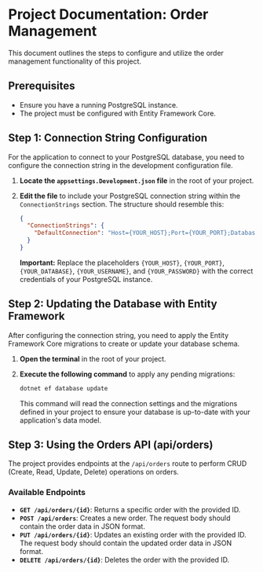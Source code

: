 # Project Documentation: Order Management

This document outlines the steps to configure and utilize the order management functionality of this project.

## Prerequisites

* Ensure you have a running PostgreSQL instance.
* The project must be configured with Entity Framework Core.

## Step 1: Connection String Configuration

For the application to connect to your PostgreSQL database, you need to configure the connection string in the development configuration file.

1.  **Locate the `appsettings.Development.json` file** in the root of your project.
2.  **Edit the file** to include your PostgreSQL connection string within the `ConnectionStrings` section. The structure should resemble this:

    ```json
    {
      "ConnectionStrings": {
        "DefaultConnection": "Host={YOUR_HOST};Port={YOUR_PORT};Database={YOUR_DATABASE};Username={YOUR_USERNAME};Password={YOUR_PASSWORD};"
      }
    }
    ```

    **Important:** Replace the placeholders `{YOUR_HOST}`, `{YOUR_PORT}`, `{YOUR_DATABASE}`, `{YOUR_USERNAME}`, and `{YOUR_PASSWORD}` with the correct credentials of your PostgreSQL instance.

## Step 2: Updating the Database with Entity Framework

After configuring the connection string, you need to apply the Entity Framework Core migrations to create or update your database schema.

1.  **Open the terminal** in the root of your project.
2.  **Execute the following command** to apply any pending migrations:

    ```bash
    dotnet ef database update
    ```

    This command will read the connection settings and the migrations defined in your project to ensure your database is up-to-date with your application's data model.

## Step 3: Using the Orders API (api/orders)

The project provides endpoints at the `/api/orders` route to perform CRUD (Create, Read, Update, Delete) operations on orders.

### Available Endpoints

* **`GET /api/orders/{id}`**: Returns a specific order with the provided ID.
* **`POST /api/orders`**: Creates a new order. The request body should contain the order data in JSON format.
* **`PUT /api/orders/{id}`**: Updates an existing order with the provided ID. The request body should contain the updated order data in JSON format.
* **`DELETE /api/orders/{id}`**: Deletes the order with the provided ID.
